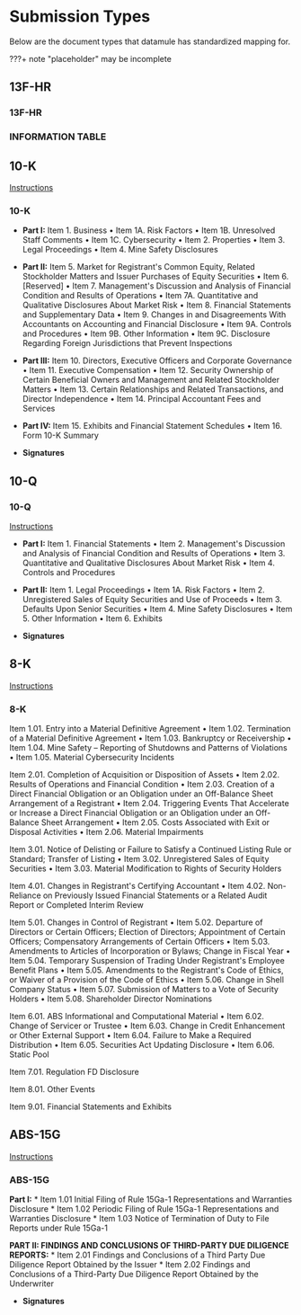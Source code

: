 # Submission Types

Below are the document types that datamule has standardized mapping for. 

???+ note "placeholder"
    may be incomplete

## 13F-HR

### 13F-HR

### INFORMATION TABLE

## 10-K
[Instructions](https://www.sec.gov/files/form10-k.pdf)


### 10-K
* **Part I:** Item 1. Business • Item 1A. Risk Factors • Item 1B. Unresolved Staff Comments • Item 1C. Cybersecurity • Item 2. Properties • Item 3. Legal Proceedings • Item 4. Mine Safety Disclosures

* **Part II:** Item 5. Market for Registrant's Common Equity, Related Stockholder Matters and Issuer Purchases of Equity Securities • Item 6. [Reserved] • Item 7. Management's Discussion and Analysis of Financial Condition and Results of Operations • Item 7A. Quantitative and Qualitative Disclosures About Market Risk • Item 8. Financial Statements and Supplementary Data • Item 9. Changes in and Disagreements With Accountants on Accounting and Financial Disclosure • Item 9A. Controls and Procedures • Item 9B. Other Information • Item 9C. Disclosure Regarding Foreign Jurisdictions that Prevent Inspections

* **Part III:** Item 10. Directors, Executive Officers and Corporate Governance • Item 11. Executive Compensation • Item 12. Security Ownership of Certain Beneficial Owners and Management and Related Stockholder Matters • Item 13. Certain Relationships and Related Transactions, and Director Independence • Item 14. Principal Accountant Fees and Services

* **Part IV:** Item 15. Exhibits and Financial Statement Schedules • Item 16. Form 10-K Summary

* **Signatures**

## 10-Q

### 10-Q
[Instructions](https://www.sec.gov/files/form10-q.pdf)

* **Part I:** Item 1. Financial Statements • Item 2. Management's Discussion and Analysis of Financial Condition and Results of Operations • Item 3. Quantitative and Qualitative Disclosures About Market Risk • Item 4. Controls and Procedures

* **Part II:** Item 1. Legal Proceedings • Item 1A. Risk Factors • Item 2. Unregistered Sales of Equity Securities and Use of Proceeds • Item 3. Defaults Upon Senior Securities • Item 4. Mine Safety Disclosures • Item 5. Other Information • Item 6. Exhibits

* **Signatures**

## 8-K
[Instructions](https://www.sec.gov/files/form8-k.pdf)

### 8-K
Item 1.01. Entry into a Material Definitive Agreement • Item 1.02. Termination of a Material Definitive Agreement • Item 1.03. Bankruptcy or Receivership • Item 1.04. Mine Safety – Reporting of Shutdowns and Patterns of Violations • Item 1.05. Material Cybersecurity Incidents

Item 2.01. Completion of Acquisition or Disposition of Assets • Item 2.02. Results of Operations and Financial Condition • Item 2.03. Creation of a Direct Financial Obligation or an Obligation under an Off-Balance Sheet Arrangement of a Registrant • Item 2.04. Triggering Events That Accelerate or Increase a Direct Financial Obligation or an Obligation under an Off-Balance Sheet Arrangement • Item 2.05. Costs Associated with Exit or Disposal Activities • Item 2.06. Material Impairments

Item 3.01. Notice of Delisting or Failure to Satisfy a Continued Listing Rule or Standard; Transfer of Listing • Item 3.02. Unregistered Sales of Equity Securities • Item 3.03. Material Modification to Rights of Security Holders

Item 4.01. Changes in Registrant's Certifying Accountant • Item 4.02. Non-Reliance on Previously Issued Financial Statements or a Related Audit Report or Completed Interim Review

Item 5.01. Changes in Control of Registrant • Item 5.02. Departure of Directors or Certain Officers; Election of Directors; Appointment of Certain Officers; Compensatory Arrangements of Certain Officers • Item 5.03. Amendments to Articles of Incorporation or Bylaws; Change in Fiscal Year • Item 5.04. Temporary Suspension of Trading Under Registrant's Employee Benefit Plans • Item 5.05. Amendments to the Registrant's Code of Ethics, or Waiver of a Provision of the Code of Ethics • Item 5.06. Change in Shell Company Status • Item 5.07. Submission of Matters to a Vote of Security Holders • Item 5.08. Shareholder Director Nominations

Item 6.01. ABS Informational and Computational Material • Item 6.02. Change of Servicer or Trustee • Item 6.03. Change in Credit Enhancement or Other External Support • Item 6.04. Failure to Make a Required Distribution • Item 6.05. Securities Act Updating Disclosure • Item 6.06. Static Pool

Item 7.01. Regulation FD Disclosure

Item 8.01. Other Events

Item 9.01. Financial Statements and Exhibits

## ABS-15G
[Instructions](https://www.sec.gov/files/formabs-15g.pdf)

### ABS-15G

**Part I:** * Item 1.01 Initial Filing of Rule 15Ga-1 Representations and Warranties Disclosure * Item 1.02 Periodic Filing of Rule 15Ga-1 Representations and Warranties Disclosure * Item 1.03 Notice of Termination of Duty to File Reports under Rule 15Ga-1 

**PART II: FINDINGS AND CONCLUSIONS OF THIRD-PARTY DUE DILIGENCE REPORTS:** * Item 2.01 Findings and Conclusions of a Third Party Due Diligence Report Obtained by the Issuer * Item 2.02 Findings and Conclusions of a Third-Party Due Diligence Report Obtained by the Underwriter 

* **Signatures**